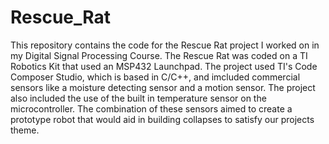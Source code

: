 # Rescue_Rat
This repository contains the code for the Rescue Rat project I worked on in my Digital Signal Processing Course. The Rescue Rat was coded on a TI Robotics Kit that used an MSP432 Launchpad.
The project used TI's Code Composer Studio, which is based in C/C++, and imcluded commercial sensors like a moisture detecting sensor and a motion sensor.
The project also included the use of the built in temperature sensor on the microcontroller. The combination of these sensors aimed to create a prototype robot that would aid in building collapses to satisfy our projects theme. 
